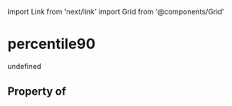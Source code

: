 import Link from 'next/link'
import Grid from '@components/Grid'

# percentile90

undefined

## Property of



